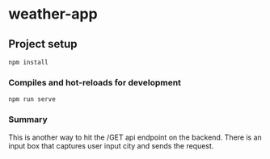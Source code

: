 # weather-app

## Project setup
```
npm install
```

### Compiles and hot-reloads for development
```
npm run serve
```

### Summary

This is another way to hit the /GET api endpoint on the backend. There is an input box that captures user input city and sends the request. 
